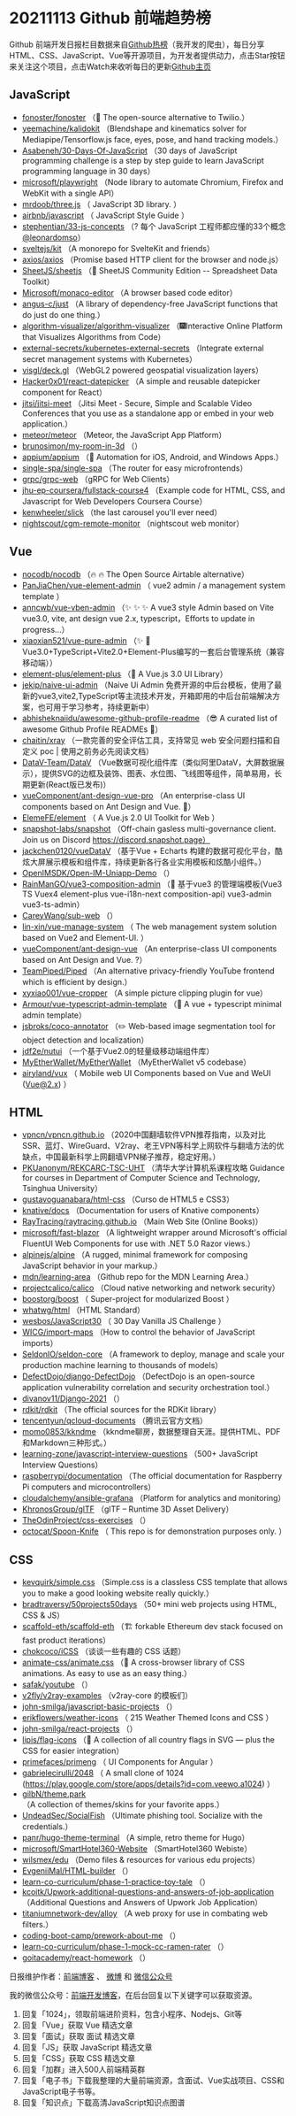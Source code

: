 # 20211113 Github 前端趋势榜

Github 前端开发日报栏目数据来自[Github热榜](http://news.caibaojian.com.cn/)（我开发的爬虫），每日分享HTML、CSS、JavaScript、Vue等开源项目，为开发者提供动力，点击Star按钮来关注这个项目，点击Watch来收听每日的更新[Github主页](https://github.com/kujian/githubTrending)
## JavaScript

* [fonoster/fonoster](https://github.com/fonoster/fonoster) （&#x1f680; The open-source alternative to Twilio.）
* [yeemachine/kalidokit](https://github.com/yeemachine/kalidokit) （Blendshape and kinematics solver for Mediapipe/Tensorflow.js face, eyes, pose, and hand tracking models.）
* [Asabeneh/30-Days-Of-JavaScript](https://github.com/Asabeneh/30-Days-Of-JavaScript) （30 days of JavaScript programming challenge is a step by step guide to learn JavaScript programming language in 30 days）
* [microsoft/playwright](https://github.com/microsoft/playwright) （Node library to automate Chromium, Firefox and WebKit with a single API）
* [mrdoob/three.js](https://github.com/mrdoob/three.js) （
        JavaScript 3D library.
      ）
* [airbnb/javascript](https://github.com/airbnb/javascript) （
        JavaScript Style Guide
      ）
* [stephentian/33-js-concepts](https://github.com/stephentian/33-js-concepts) （? 每个 JavaScript 工程师都应懂的33个概念 <a class="user-mention" href="https://github.com/leonardomso">@leonardomso</a>）
* [sveltejs/kit](https://github.com/sveltejs/kit) （A monorepo for SvelteKit and friends）
* [axios/axios](https://github.com/axios/axios) （Promise based HTTP client for the browser and node.js）
* [SheetJS/sheetjs](https://github.com/SheetJS/sheetjs) （:green_book: SheetJS Community Edition -- Spreadsheet Data Toolkit）
* [Microsoft/monaco-editor](https://github.com/Microsoft/monaco-editor) （A browser based code editor）
* [angus-c/just](https://github.com/angus-c/just) （A library of dependency-free JavaScript functions that do just do one thing.）
* [algorithm-visualizer/algorithm-visualizer](https://github.com/algorithm-visualizer/algorithm-visualizer) （&#x1f386;Interactive Online Platform that Visualizes Algorithms from Code）
* [external-secrets/kubernetes-external-secrets](https://github.com/external-secrets/kubernetes-external-secrets) （Integrate external secret management systems with Kubernetes）
* [visgl/deck.gl](https://github.com/visgl/deck.gl) （WebGL2 powered geospatial visualization layers）
* [Hacker0x01/react-datepicker](https://github.com/Hacker0x01/react-datepicker) （A simple and reusable datepicker component for React）
* [jitsi/jitsi-meet](https://github.com/jitsi/jitsi-meet) （Jitsi Meet - Secure, Simple and Scalable Video Conferences that you use as a standalone app or embed in your web application.）
* [meteor/meteor](https://github.com/meteor/meteor) （Meteor, the JavaScript App Platform）
* [brunosimon/my-room-in-3d](https://github.com/brunosimon/my-room-in-3d) （）
* [appium/appium](https://github.com/appium/appium) （:iphone: Automation for iOS, Android, and Windows Apps.）
* [single-spa/single-spa](https://github.com/single-spa/single-spa) （The router for easy microfrontends）
* [grpc/grpc-web](https://github.com/grpc/grpc-web) （gRPC for Web Clients）
* [jhu-ep-coursera/fullstack-course4](https://github.com/jhu-ep-coursera/fullstack-course4) （Example code for HTML, CSS, and Javascript for Web Developers Coursera Course）
* [kenwheeler/slick](https://github.com/kenwheeler/slick) （the last carousel you'll ever need）
* [nightscout/cgm-remote-monitor](https://github.com/nightscout/cgm-remote-monitor) （nightscout web monitor）

## Vue

* [nocodb/nocodb](https://github.com/nocodb/nocodb) （&#x1f525; &#x1f525; The Open Source Airtable alternative）
* [PanJiaChen/vue-element-admin](https://github.com/PanJiaChen/vue-element-admin) （
        vue2 admin / a management system template
      ）
* [anncwb/vue-vben-admin](https://github.com/anncwb/vue-vben-admin) （&#x2728; &#x2728; &#x2728; A vue3 style Admin based on Vite vue3.0, vite, ant design vue 2.x, typescript，Efforts to update in progress...）
* [xiaoxian521/vue-pure-admin](https://github.com/xiaoxian521/vue-pure-admin) （&#x2728; &#x1f680;Vue3.0+TypeScript+Vite2.0+Element-Plus编写的一套后台管理系统（兼容移动端））
* [element-plus/element-plus](https://github.com/element-plus/element-plus) （&#x1f389; A Vue.js 3.0 UI Library）
* [jekip/naive-ui-admin](https://github.com/jekip/naive-ui-admin) （Naive Ui Admin 免费开源的中后台模板，使用了最新的vue3,vite2,TypeScript等主流技术开发，开箱即用的中后台前端解决方案，也可用于学习参考，持续更新中）
* [abhisheknaiidu/awesome-github-profile-readme](https://github.com/abhisheknaiidu/awesome-github-profile-readme) （&#x1f60e; A curated list of awesome Github Profile READMEs &#x1f4dd;）
* [chaitin/xray](https://github.com/chaitin/xray) （一款完善的安全评估工具，支持常见 web 安全问题扫描和自定义 poc | 使用之前务必先阅读文档）
* [DataV-Team/DataV](https://github.com/DataV-Team/DataV) （Vue数据可视化组件库（类似阿里DataV，大屏数据展示），提供SVG的边框及装饰、图表、水位图、飞线图等组件，简单易用，长期更新(React版已发布)）
* [vueComponent/ant-design-vue-pro](https://github.com/vueComponent/ant-design-vue-pro) （An enterprise-class UI components based on Ant Design and Vue. &#x1f41c;）
* [ElemeFE/element](https://github.com/ElemeFE/element) （
        A Vue.js 2.0 UI Toolkit for Web
      ）
* [snapshot-labs/snapshot](https://github.com/snapshot-labs/snapshot) （Off-chain gasless multi-governance client. Join us on Discord https://discord.snapshot.page）
* [jackchen0120/vueDataV](https://github.com/jackchen0120/vueDataV) （基于Vue + Echarts 构建的数据可视化平台，酷炫大屏展示模板和组件库，持续更新各行各业实用模板和炫酷小组件。）
* [OpenIMSDK/Open-IM-Uniapp-Demo](https://github.com/OpenIMSDK/Open-IM-Uniapp-Demo) （）
* [RainManGO/vue3-composition-admin](https://github.com/RainManGO/vue3-composition-admin) （&#x1f389; 基于vue3 的管理端模板(Vue3 TS Vuex4 element-plus vue-i18n-next composition-api) vue3-admin vue3-ts-admin）
* [CareyWang/sub-web](https://github.com/CareyWang/sub-web) （）
* [lin-xin/vue-manage-system](https://github.com/lin-xin/vue-manage-system) （
        The web management system solution based on Vue2 and Element-UI.
      ）
* [vueComponent/ant-design-vue](https://github.com/vueComponent/ant-design-vue) （An enterprise-class UI components based on Ant Design and Vue. ?）
* [TeamPiped/Piped](https://github.com/TeamPiped/Piped) （An alternative privacy-friendly YouTube frontend which is efficient by design.）
* [xyxiao001/vue-cropper](https://github.com/xyxiao001/vue-cropper) （A simple picture clipping plugin for vue）
* [Armour/vue-typescript-admin-template](https://github.com/Armour/vue-typescript-admin-template) （&#x1f596; A vue + typescript minimal admin template）
* [jsbroks/coco-annotator](https://github.com/jsbroks/coco-annotator) （&#x270f;&#xfe0f; Web-based image segmentation tool for object detection and localization）
* [jdf2e/nutui](https://github.com/jdf2e/nutui) （一个基于Vue2.0的轻量级移动端组件库）
* [MyEtherWallet/MyEtherWallet](https://github.com/MyEtherWallet/MyEtherWallet) （MyEtherWallet v5 codebase）
* [airyland/vux](https://github.com/airyland/vux) （
        Mobile web UI Components based on Vue and WeUI (Vue@2.x)
      ）

## HTML

* [vpncn/vpncn.github.io](https://github.com/vpncn/vpncn.github.io) （2020中国翻墙软件VPN推荐指南，以及对比SSR、蓝灯、WireGuard、V2ray、老王VPN等科学上网软件与翻墙方法的优缺点，中国最新科学上网翻墙VPN梯子推荐，稳定好用。）
* [PKUanonym/REKCARC-TSC-UHT](https://github.com/PKUanonym/REKCARC-TSC-UHT) （清华大学计算机系课程攻略 Guidance for courses in Department of Computer Science and Technology, Tsinghua University）
* [gustavoguanabara/html-css](https://github.com/gustavoguanabara/html-css) （Curso de HTML5 e CSS3）
* [knative/docs](https://github.com/knative/docs) （Documentation for users of Knative components）
* [RayTracing/raytracing.github.io](https://github.com/RayTracing/raytracing.github.io) （Main Web Site (Online Books)）
* [microsoft/fast-blazor](https://github.com/microsoft/fast-blazor) （A lightweight wrapper around Microsoft's official FluentUI Web Components for use with .NET 5.0 Razor views.）
* [alpinejs/alpine](https://github.com/alpinejs/alpine) （A rugged, minimal framework for composing JavaScript behavior in your markup.）
* [mdn/learning-area](https://github.com/mdn/learning-area) （Github repo for the MDN Learning Area.）
* [projectcalico/calico](https://github.com/projectcalico/calico) （Cloud native networking and network security）
* [boostorg/boost](https://github.com/boostorg/boost) （
        Super-project for modularized Boost
      ）
* [whatwg/html](https://github.com/whatwg/html) （HTML Standard）
* [wesbos/JavaScript30](https://github.com/wesbos/JavaScript30) （
        30 Day Vanilla JS Challenge
      ）
* [WICG/import-maps](https://github.com/WICG/import-maps) （How to control the behavior of JavaScript imports）
* [SeldonIO/seldon-core](https://github.com/SeldonIO/seldon-core) （A framework to deploy, manage and scale your production machine learning to thousands of models）
* [DefectDojo/django-DefectDojo](https://github.com/DefectDojo/django-DefectDojo) （DefectDojo is an open-source application vulnerability correlation and security orchestration tool.）
* [divanov11/Django-2021](https://github.com/divanov11/Django-2021) （）
* [rdkit/rdkit](https://github.com/rdkit/rdkit) （The official sources for the RDKit library）
* [tencentyun/qcloud-documents](https://github.com/tencentyun/qcloud-documents) （腾讯云官方文档）
* [momo0853/kkndme](https://github.com/momo0853/kkndme) （kkndme聊房，数据整理自天涯。提供HTML、PDF和Markdown三种形式。）
* [learning-zone/javascript-interview-questions](https://github.com/learning-zone/javascript-interview-questions) （500+ JavaScript Interview Questions）
* [raspberrypi/documentation](https://github.com/raspberrypi/documentation) （The official documentation for Raspberry Pi computers and microcontrollers）
* [cloudalchemy/ansible-grafana](https://github.com/cloudalchemy/ansible-grafana) （Platform for analytics and monitoring）
* [KhronosGroup/glTF](https://github.com/KhronosGroup/glTF) （glTF – Runtime 3D Asset Delivery）
* [TheOdinProject/css-exercises](https://github.com/TheOdinProject/css-exercises) （）
* [octocat/Spoon-Knife](https://github.com/octocat/Spoon-Knife) （
        This repo is for demonstration purposes only.
      ）

## CSS

* [kevquirk/simple.css](https://github.com/kevquirk/simple.css) （Simple.css is a classless CSS template that allows you to make a good looking website really quickly.）
* [bradtraversy/50projects50days](https://github.com/bradtraversy/50projects50days) （50+ mini web projects using HTML, CSS &amp; JS）
* [scaffold-eth/scaffold-eth](https://github.com/scaffold-eth/scaffold-eth) （&#x1f3d7; forkable Ethereum dev stack focused on fast product iterations）
* [chokcoco/iCSS](https://github.com/chokcoco/iCSS) （谈谈一些有趣的 CSS 话题）
* [animate-css/animate.css](https://github.com/animate-css/animate.css) （&#x1f37f; A cross-browser library of CSS animations. As easy to use as an easy thing.）
* [safak/youtube](https://github.com/safak/youtube) （）
* [v2fly/v2ray-examples](https://github.com/v2fly/v2ray-examples) （v2ray-core 的模板们）
* [john-smilga/javascript-basic-projects](https://github.com/john-smilga/javascript-basic-projects) （）
* [erikflowers/weather-icons](https://github.com/erikflowers/weather-icons) （
        215 Weather Themed Icons and CSS
      ）
* [john-smilga/react-projects](https://github.com/john-smilga/react-projects) （）
* [lipis/flag-icons](https://github.com/lipis/flag-icons) （&#x1f38f; A collection of all country flags in SVG — plus the CSS for easier integration）
* [primefaces/primeng](https://github.com/primefaces/primeng) （
        UI Components for Angular
      ）
* [gabrielecirulli/2048](https://github.com/gabrielecirulli/2048) （
        A small clone of 1024 (<a href="https://play.google.com/store/apps/details?id=com.veewo.a1024">https://play.google.com/store/apps/details?id=com.veewo.a1024</a>)
      ）
* [gilbN/theme.park](https://github.com/gilbN/theme.park) （A collection of themes/skins for your favorite apps.）
* [UndeadSec/SocialFish](https://github.com/UndeadSec/SocialFish) （Ultimate phishing tool. Socialize with the credentials.）
* [panr/hugo-theme-terminal](https://github.com/panr/hugo-theme-terminal) （A simple, retro theme for Hugo）
* [microsoft/SmartHotel360-Website](https://github.com/microsoft/SmartHotel360-Website) （SmartHotel360 Webiste）
* [wilsmex/edu](https://github.com/wilsmex/edu) （Demo files &amp; resources for various edu projects）
* [EvgeniiMal/HTML-builder](https://github.com/EvgeniiMal/HTML-builder) （）
* [learn-co-curriculum/phase-1-practice-toy-tale](https://github.com/learn-co-curriculum/phase-1-practice-toy-tale) （）
* [kcoitk/Upwork-additional-questions-and-answers-of-job-application](https://github.com/kcoitk/Upwork-additional-questions-and-answers-of-job-application) （Additional Questions and Answers of Upwork Job Application）
* [titaniumnetwork-dev/alloy](https://github.com/titaniumnetwork-dev/alloy) （A web proxy for use in combating web filters.）
* [coding-boot-camp/prework-about-me](https://github.com/coding-boot-camp/prework-about-me) （）
* [learn-co-curriculum/phase-1-mock-cc-ramen-rater](https://github.com/learn-co-curriculum/phase-1-mock-cc-ramen-rater) （）
* [goitacademy/react-homework](https://github.com/goitacademy/react-homework) （）


日报维护作者：[前端博客](http://caibaojian.com.cn/) 、 [微博](http://weibo.com/kujian) 和 [微信公众号](https://open.weixin.qq.com/qr/code?username=caibaojian_com)

我的微信公众号：[前端开发博客](https://open.weixin.qq.com/qr/code?username=caibaojian_com)，在后台回复以下关键字可以获取资源。

1. 回复「1024」，领取前端进阶资料，包含小程序、Nodejs、Git等
2. 回复「Vue」获取 Vue 精选文章
3. 回复「面试」获取 面试 精选文章
4. 回复「JS」获取 JavaScript 精选文章
5. 回复「CSS」获取 CSS 精选文章
6. 回复「加群」进入500人前端精英群
7. 回复「电子书」下载我整理的大量前端资源，含面试、Vue实战项目、CSS和JavaScript电子书等。
8. 回复「知识点」下载高清JavaScript知识点图谱